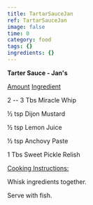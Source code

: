 ```yaml
---
title: TartarSauceJan
ref: TartarSauceJan
image: false
time: 0
category: food
tags: {}
ingredients: {}
---
```

**Tarter Sauce - Jan's**



[Amount]() [Ingredient]()


2 -- 3 Tbs Miracle Whip

½ tsp Dijon Mustard

½ tsp Lemon Juice

½ tsp Anchovy Paste

1 Tbs Sweet Pickle Relish


[Cooking Instructions:]()


Whisk ingredients together.


Serve with fish.
